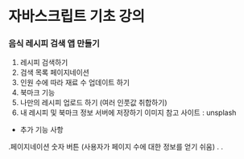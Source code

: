 # 자바스크립트 기초 강의

### 음식 레시피 검색 앱 만들기

1. 레시피 검색하기
2. 검색 목록 페이지네이션
3. 인원 수에 따라 재료 수 업데이트 하기
4. 북마크 기능
5. 나만의 레시피 업로드 하기 (여러 인풋값 취합하기)
6. 내 레시피 및 북마크 정보 서버에 저장하기
   이미지 참고 사이트 : unsplash

- 추가 기능 사항

.페이지네이션 숫자 버튼 (사용자가 페이지 수에 대한 정보를 얻기 쉬움)
.
.
